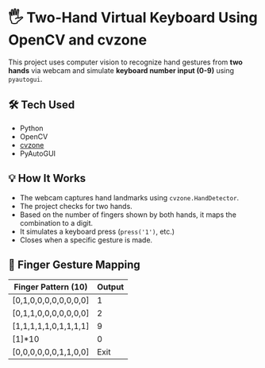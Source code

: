 # 🖐️ Two-Hand Virtual Keyboard Using OpenCV and cvzone

This project uses computer vision to recognize hand gestures from **two hands** via webcam and simulate **keyboard number input (0-9)** using `pyautogui`.

## 🛠️ Tech Used

- Python
- OpenCV
- [cvzone](https://github.com/cvzone/cvzone)
- PyAutoGUI

## 💡 How It Works

- The webcam captures hand landmarks using `cvzone.HandDetector`.
- The project checks for two hands.
- Based on the number of fingers shown by both hands, it maps the combination to a digit.
- It simulates a keyboard press (`press('1')`, etc.)
- Closes when a specific gesture is made.

## 🔢 Finger Gesture Mapping

| Finger Pattern (10)      | Output |
|--------------------------|--------|
| [0,1,0,0,0,0,0,0,0,0]     | 1      |
| [0,1,1,0,0,0,0,0,0,0]     | 2      |
| [1,1,1,1,1,0,1,1,1,1]     | 9      |
| [1]*10                   | 0      |
| [0,0,0,0,0,0,1,1,0,0]     | Exit   |
